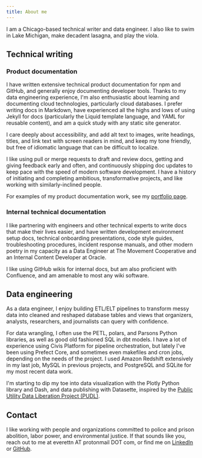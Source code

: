 ```yaml
---
title: About me
---
```


I am a Chicago-based technical writer and data engineer. I also like to swim in Lake Michigan, make decadent lasagna, and play the viola.

## Technical writing

### Product documentation

I have written extensive technical product documentation for npm and GitHub, and generally enjoy documenting developer tools. Thanks to my data engineering experience, I'm also enthusiastic about learning and documenting cloud technologies, particularly cloud databases. I prefer writing docs in Markdown, have experienced all the highs and lows of using Jekyll for docs (particularly the Liquid template language, and YAML for reusable content), and am a quick study with any static site generator.

I care deeply about accessibility, and add alt text to images, write headings, titles, and link text with screen readers in mind, and keep my tone friendly, but free of idiomatic language that can be difficult to localize.

I like using pull or merge requests to draft and review docs, getting and giving feedback early and often, and continuously shipping doc updates to keep pace with the speed of modern software development. I have a history of initiating and completing ambitious, transformative projects, and like working with similarly-inclined people.

For examples of my product documentation work, see my [portfolio page](/portfolio).

### Internal technical documentation

I like partnering with engineers and other technical experts to write docs that make their lives easier, and have written development environment setup docs, technical onboarding presentations, code style guides, troubleshooting procedures, incident response manuals, and other modern poetry in my capacity as a Data Engineer at The Movement Cooperative and an Internal Content Developer at Oracle.

I like using GitHub wikis for internal docs, but am also proficient with Confluence, and am amenable to most any wiki software. 

## Data engineering

As a data engineer, I enjoy building ETL/ELT pipelines to transform messy data into cleaned and reshaped database tables and views that organizers, analysts, researchers, and journalists can query with confidence.

For data wrangling, I often use the PETL, polars, and Parsons Python libraries, as well as good old fashioned SQL in dbt models. I have a lot of experience using Civis Platform for pipeline orchestration, but lately I've been using Prefect Core, and sometimes even makefiles and cron jobs, depending on the needs of the project. I used Amazon Redshift extensively in my last job, MySQL in previous projects, and PostgreSQL and SQLite for my most recent data work.

I'm starting to dip my toe into data visualization with the Plotly Python library and Dash, and data publishing with Datasette, inspired by the [Public Utility Data Liberation Project (PUDL)](https://catalyst.coop/pudl/).

## Contact

I like working with people and organizations committed to police and prison abolition, labor power, and environmental justice. If that sounds like you, reach out to me at everettn AT protonmail DOT com, or find me on [LinkedIn]((https://linkedin.com/in/nikki-everett/)) or [GitHub](https://github.com/neverett).
